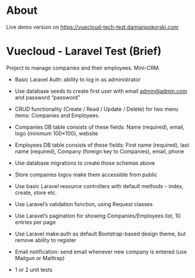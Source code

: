 # About
Live demo version on https://vuecloud-tech-test.damianpokorski.com

# Vuecloud - Laravel Test (Brief) 

Project to manage companies and their employees. Mini-CRM.

* Basic Laravel Auth: ability to log in as administrator

* Use database seeds to create first user with email admin@admin.com and password “password”

* CRUD functionality (Create / Read / Update / Delete) for two menu items: Companies and Employees.

* Companies DB table consists of these fields: Name (required), email, logo (minimum 100×100), website

* Employees DB table consists of these fields: First name (required), last name (required), Company (foreign key to Companies), email, phone

* Use database migrations to create those schemas above

* Store companies logos make them accessible from public

* Use basic Laravel resource controllers with default methods – index, create, store etc.

* Use Laravel’s validation function, using Request classes

* Use Laravel’s pagination for showing Companies/Employees list, 10 entries per page

* Use Laravel make:auth as default Bootstrap-based design theme, but remove ability to register

* Email notification: send email whenever new company is entered (use Mailgun or Mailtrap)

* 1 or 2 unit tests
